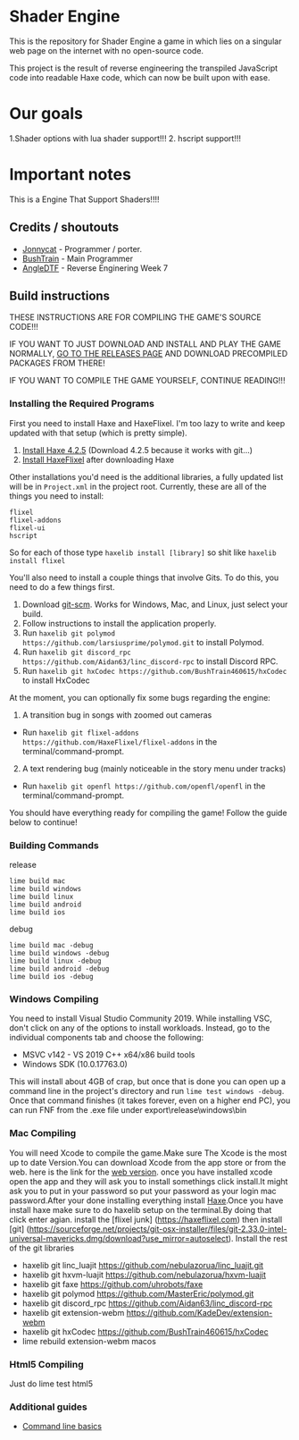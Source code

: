# Shader Engine 

This is the repository for Shader Engine a game in which lies on a singular web page on the internet with no open-source code.

This project is the result of reverse engineering the transpiled JavaScript code into readable Haxe code, which can now be built upon with ease.

# Our goals
1.Shader options with lua shader support!!!
2. hscript support!!!
# Important notes
This is a Engine That Support Shaders!!!!

## Credits / shoutouts

- [Jonnycat](https://www.youtube.com/channel/UCCY4AxQfQdnLxzXmprp8y_w) - Programmer / porter. 
- [BushTrain](https://twitter.com/BushtrainP) - Main Programmer 
- [AngleDTF](https://github.com/AngelDTF/FNF-NewgroundsPort) - Reverse Enginering Week 7


## Build instructions

THESE INSTRUCTIONS ARE FOR COMPILING THE GAME'S SOURCE CODE!!!

IF YOU WANT TO JUST DOWNLOAD AND INSTALL AND PLAY THE GAME NORMALLY, [GO TO THE RELEASES PAGE](../../releases) AND DOWNLOAD PRECOMPILED PACKAGES FROM THERE!

IF YOU WANT TO COMPILE THE GAME YOURSELF, CONTINUE READING!!!

### Installing the Required Programs

First you need to install Haxe and HaxeFlixel. I'm too lazy to write and keep updated with that setup (which is pretty simple). 
1. [Install Haxe 4.2.5](https://haxe.org/download/version/4.2.5/) (Download 4.2.5 because it works with git...)
2. [Install HaxeFlixel](https://haxeflixel.com/documentation/install-haxeflixel/) after downloading Haxe

Other installations you'd need is the additional libraries, a fully updated list will be in `Project.xml` in the project root. Currently, these are all of the things you need to install:
```
flixel
flixel-addons
flixel-ui
hscript
```
So for each of those type `haxelib install [library]` so shit like `haxelib install flixel`

You'll also need to install a couple things that involve Gits. To do this, you need to do a few things first.
1. Download [git-scm](https://git-scm.com/downloads). Works for Windows, Mac, and Linux, just select your build.
2. Follow instructions to install the application properly.
3. Run `haxelib git polymod https://github.com/larsiusprime/polymod.git` to install Polymod.
4. Run `haxelib git discord_rpc https://github.com/Aidan63/linc_discord-rpc` to install Discord RPC.
5. Run `haxelib git hxCodec https://github.com/BushTrain460615/hxCodec` to install HxCodec

At the moment, you can optionally fix some bugs regarding the engine:
1. A transition bug in songs with zoomed out cameras
- Run `haxelib git flixel-addons https://github.com/HaxeFlixel/flixel-addons` in the terminal/command-prompt.
2. A text rendering bug (mainly noticeable in the story menu under tracks)
- Run `haxelib git openfl https://github.com/openfl/openfl` in the terminal/command-prompt.

You should have everything ready for compiling the game! Follow the guide below to continue!

### Building Commands
release
```
lime build mac
lime build windows
lime build linux
lime build android
lime build ios
```
debug
```
lime build mac -debug
lime build windows -debug
lime build linux -debug
lime build android -debug
lime build ios -debug
```

### Windows Compiling

You need to install Visual Studio Community 2019. While installing VSC, don't click on any of the options to install workloads. Instead, go to the individual components tab and choose the following:
* MSVC v142 - VS 2019 C++ x64/x86 build tools
* Windows SDK (10.0.17763.0)

This will install about 4GB of crap, but once that is done you can open up a command line in the project's directory and run `lime test windows -debug`. Once that command finishes (it takes forever, even on a higher end PC), you can run FNF from the .exe file under export\release\windows\bin
 
### Mac Compiling
You will need Xcode to compile the game.Make sure The Xcode is the most up to date Version.You can download Xcode from the app store or from the web. 
here is the link for the [web version](https://developer.apple.com/download/all/?q=Xcode). once you have installed xcode open the app and they will ask you to install somethings click install.It might ask you to put in your password so put your password as your login mac password.After your done installing everything install [Haxe](https://haxe.org/download/version/4.2.5/).Once you have install haxe make sure to do haxelib setup on the terminal.By doing that click enter agian. install the [flixel junk] (https://haxeflixel.com) then install [git] (https://sourceforge.net/projects/git-osx-installer/files/git-2.33.0-intel-universal-mavericks.dmg/download?use_mirror=autoselect). Install the rest of the git libraries 
* haxelib git linc_luajit https://github.com/nebulazorua/linc_luajit.git 
* haxelib git hxvm-luajit https://github.com/nebulazorua/hxvm-luajit 
* haxelib git faxe https://github.com/uhrobots/faxe 
* haxelib git polymod https://github.com/MasterEric/polymod.git 
* haxelib git discord_rpc https://github.com/Aidan63/linc_discord-rpc 
* haxelib git extension-webm https://github.com/KadeDev/extension-webm 
* haxelib git hxCodec https://github.com/BushTrain460615/hxCodec
* lime rebuild extension-webm macos 

### Html5 Compiling  
Just do lime test html5  

### Additional guides

- [Command line basics](https://ninjamuffin99.newgrounds.com/news/post/1090480)
